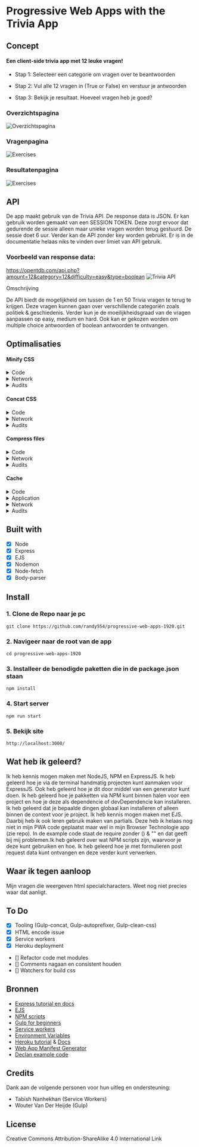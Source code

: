# Progressive Web Apps with the Trivia App

## Concept

#### Een client-side trivia app met 12 leuke vragen!


- Stap 1: Selecteer een categorie om vragen over te beantwoorden

- Stap 2: Vul alle 12 vragen in (True or False) en verstuur je antwoorden

- Stap 3: Bekijk je resultaat. Hoeveel vragen heb je goed?

### Overzichtspagina

![Overzichtspagina](https://github.com/randy554/progressive-web-apps-1920/blob/master/docs/img/homepage-Trivia%20app.png?raw=true)

### Vragenpagina

![Exercises](https://github.com/randy554/progressive-web-apps-1920/blob/master/docs/img/questionpage-Trivia%20app.png?raw=true)  
 
### Resultatenpagina 

![Exercises](https://github.com/randy554/progressive-web-apps-1920/blob/master/docs/img/resultspage-Trivia%20app.png?raw=true)


## API 

De app maakt gebruik van de Trivia API. De response data is JSON. Er kan gebruik worden gemaakt van een SESSION TOKEN. Deze zorgt ervoor dat gedurende de sessie alleen maar unieke vragen worden terug gestuurd. De sessie doet 6 uur. Verder kan de API zonder key worden gebruikt. Er is in de documentatie helaas niks te vinden over limiet van API gebruik.

### Voorbeeld van response data:

https://opentdb.com/api.php?amount=12&category=12&difficulty=easy&type=boolean
![Trivia API](https://raw.githubusercontent.com/randy554/progressive-web-apps-1920/master/docs/img/https_opentdb_API.png)

Omschrijving

De API biedt de mogelijkheid om tussen de 1 en 50 Trivia vragen te terug te krijgen. Deze vragen kunnen gaan over verschillende categoriën zoals politiek & geschiedenis. Verder kun je de moeilijkheidsgraad van de vragen aanpassen op easy, medium en hard. Ook kan er gekozen worden om multiple choice antwoorden of boolean antwoorden te ontvangen.

## Optimalisaties

#### Minify CSS

<details>

<summary>Code</summary>

```js
const gulp = require('gulp');
const cleanCSS = require('gulp-clean-css');

.pipe(cleanCSS());
```

</details>

<details>

<summary>Network</summary>

</details>

<details>

<summary>Audits</summary>

</details>

#### Concat CSS

<details>

<summary>Code</summary>

```js
const gulp = require('gulp');
const concat = require('gulp-concat');

return gulp.src([
    "./src/css/main.css",
    "./src/css/question.css"
])
    .pipe(concat("index.css")) // samenvoegen bestanden en bestandsnaam opgeven
    .pipe(gulp.dest("./public/css"));
```

</details>

<details>

<summary>Network</summary>

</details>

<details>

<summary>Audits</summary>

Zonder concat

![zonder concat](https://github.com/randy554/progressive-web-apps-1920/blob/master/docs/img/test/audit_zonder_concat_met_cache_met_compression.png?raw=true)

</details>

#### Compress files

<details>

<summary>Code</summary>

```js
const compression   = require('compression');
app.use(compression());
```

</details>

<details>

<summary>Network</summary>

</details>

<details>

<summary>Audits</summary>

Zonder compression

![zonder compression](https://github.com/randy554/progressive-web-apps-1920/blob/master/docs/img/test/audit_zonder_compression.png?raw=true)

</details>

#### Cache

<details>

<summary>Code</summary>

De service worker wordt geregistreerd.

```js
if ('serviceWorker' in navigator){
    navigator.serviceWorker.register('/sw.js')
        .then((reg) => console.log('Service worker registered', reg))
        .catch((err) => console.log('Service worker not registered', err));
}
```
Bij de install event plaatsen we de bestanden die gecached moeten worden.

```js
// Install Service    Worker
self.addEventListener('install', evt => {
    console.log('Service worker has been installed');

    evt.waitUntil(
        caches.open(static_cache_name).then(cache => {
            console.log('Caching shell assets');
            return cache.addAll(assets).then(() => self.skipWaiting());
        })
            .catch(err => {
                console.error(err);
            })
    );
});
```
De fetch event

```js
// Install Service    Worker
self.addEventListener('fetch', evt => {

    console.log('Fetch event', evt.request.url);

    evt.respondWith(caches.match(evt.request)
        .then(cachedResponse => {

            if (cachedResponse) {
                return cachedResponse;
            }

            return fetch(evt.request)
                .catch( err => {
                    return caches.open(static_cache_name)
                        .then(cache => cache.match('/offline'))
                })

        })
    );
});
```

</details>

<details>

<summary>Application</summary>

Dit zijn de bestanden die gecached worden: home page, offline page & index.css

![Bestanden in cache](https://github.com/randy554/progressive-web-apps-1920/blob/master/docs/img/test/cache_bestand.png?raw=true)

</details>

<details>

<summary>Network</summary>

</details>

<details>

<summary>Audits</summary>

![Audit met cache](https://github.com/randy554/progressive-web-apps-1920/blob/master/docs/img/test/audit.png)

</details>


## Built with

- [x] Node 
- [x] Express
- [x] EJS
- [x] Nodemon
- [x] Node-fetch
- [x] Body-parser

## Install

### 1. Clone de Repo naar je pc

    git clone https://github.com/randy554/progressive-web-apps-1920.git
    
### 2. Navigeer naar de root van de app

    cd progressive-web-apps-1920

### 3. Installeer de benodigde paketten die in de package.json staan

    npm install

### 4. Start server

    npm run start

### 5. Bekijk site

    http://localhost:3000/

## Wat heb ik geleerd?

Ik heb kennis mogen maken met NodeJS, NPM en ExpressJS. Ik heb geleerd hoe je via de terminal handmatig projecten kunt aanmaken voor
ExpressJS. Ook heb geleerd hoe je dit door middel van een generator kunt doen. Ik heb geleerd hoe je pakketten via NPM kunt binnen halen 
voor een project en hoe je deze als dependencie of devDependencie kan installeren. Ik heb geleerd dat je bepaalde dingen globaal kan 
installeren of alleen binnen de context voor je project. Ik heb kennis mogen maken met EJS. Daarbij heb ik ook leren gebruik maken van
partials. Deze heb ik helaas nog niet in mijn PWA code geplaatst maar wel in mijn Browser Technologie app (zie repo). In de example code
staat de require zonder () & "" en dat geeft bij mij problemen.Ik heb geleerd over wat NPM scripts zijn, waarvoor je deze kunt gebruiken 
en hoe. Ik heb geleerd hoe je met formulieren post request data kunt ontvangen
en deze verder kunt verwerken.

## Waar ik tegen aanloop

Mijn vragen die weergeven html specialcharacters. Weet nog niet precies waar dat aanligt.

## To Do

- [x] Tooling (Gulp-concat, Gulp-autoprefixer, Gulp-clean-css)
- [x] HTML encode issue
- [x] Service workers
- [x] Heroku deployment
- [] Refactor code met modules
- [] Comments nagaan en consistent houden
- [] Watchers for build css


## Bronnen

- [Express tutorial en docs](https://expressjs.com/en/starter/installing.html)
- [EJS](https://ejs.co/#install)
- [NPM scripts](https://www.freecodecamp.org/news/introduction-to-npm-scripts-1dbb2ae01633/)
- [Gulp for beginners](https://css-tricks.com/gulp-for-beginners/)
- [Service workers](https://www.youtube.com/watch?v=4XT23X0Fjfk&list=PL4cUxeGkcC9gTxqJBcDmoi5Q2pzDusSL7&index=1)
- [Environment Variables](https://www.youtube.com/watch?v=17UVejOw3zA)
- [Heroku tutorial](https://www.youtube.com/watch?v=Rz886HkV1j4&t=2s,) & [Docs](https://devcenter.heroku.com/articles/git)
- [Web App Manifest Generator](https://app-manifest.firebaseapp.com/)
- [Declan example code](https://github.com/decrek/progressive-web-apps-1920)

## Credits

Dank aan de volgende personen voor hun uitleg en ondersteuning:
- Tabish Nanhekhan (Service Workers)
- Wouter Van Der Heijde (Gulp)


## License

Creative Commons Attribution-ShareAlike 4.0 International Link 
